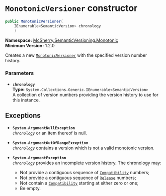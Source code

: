 # `MonotonicVersioner` constructor

```c#
public MonotonicVersioner(
    IEnumerable<SemanticVersion> chronology
    )
```

**Namespace:** [McSherry.SemanticVersioning.Monotonic][1]  
**Minimum Version:** 1.2.0

[1]: ../

Creates a new [`MonotonicVersioner`][2] with the specified
version number history.

[2]: ./

### Parameters

- **`chronology`**  
  **Type:** `System.Collections.Generic.IEnumerable<SemanticVersion>`  
  A collection of version numbers providing the version history to
  use for this instance.

## Exceptions

- **`System.ArgumentNullException`**  
  _`chronology`_ or an item thereof is null.

- **`System.ArgumentOutOfRangeException`**  
  _`chronology`_ contains a version which is not a
  valid monotonic version.

- **`System.ArgumentException`**  
  _`chronology`_ provides an incomplete version history.
  The chronology may:  
    - Not provide a contiguous sequence of [`Compatibility`][3] numbers;
    - Not provide a contiguous sequence of [`Release`][4] numbers;
    - Not contain a [`Compatibility`][3] starting at either zero or one;
    - Be empty.
    
[3]: ./Compatibility.md
[4]: ./Release.md